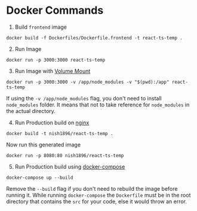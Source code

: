 # Docker Commands

1. Build `frontend` image

`docker build -f Dockerfiles/Dockerfile.frontend -t react-ts-temp .`

2. Run Image

`docker run -p 3000:3000 react-ts-temp`

3. Run Image with [Volume Mount](https://docs.docker.com/get-started/06_bind_mounts/)

`docker run -p 3000:3000 -v /app/node_modules -v "$(pwd):/app" react-ts-temp`

If using the `-v /app/node_modules` flag, you don't need to install `node_modules` folder. It means that not to take reference for `node_modules` in the actual directory.

4. Run Production build on [nginx](https://hub.docker.com/_/nginx)

`docker build -t nish1896/react-ts-temp .`

Now run this generated image

`docker run -p 8080:80 nish1896/react-ts-temp`

5. Run Production build using [docker-compose](https://docs.docker.com/compose/compose-file/)

`docker-compose up --build`

Remove the `--build` flag if you don't need to rebuild the image before running it. While running `docker-compose` the `Dockerfile` must be in the root directory that contains the `src` for your code, else it would throw an error.
